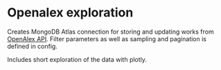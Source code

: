 # Openalex exploration

Creates MongoDB Atlas connection for storing and updating works from [OpenAlex API](https://docs.openalex.org/).
Filter parameters as well as sampling and pagination is defined in config.

Includes short exploration of the data with plotly.